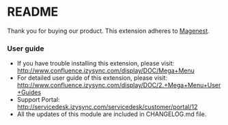 # README
Thank you for buying our product.
This extension adheres to [Magenest](https://store.magenest.com/).

### User guide
- If you have trouble installing this extension, please visit: http://www.confluence.izysync.com/display/DOC/Mega+Menu
- For detailed user guide of this extension, please visit: http://www.confluence.izysync.com/display/DOC/2.+Mega+Menu+User+Guides
- Support Portal: http://servicedesk.izysync.com/servicedesk/customer/portal/12
- All the updates of this module are included in CHANGELOG.md file.

